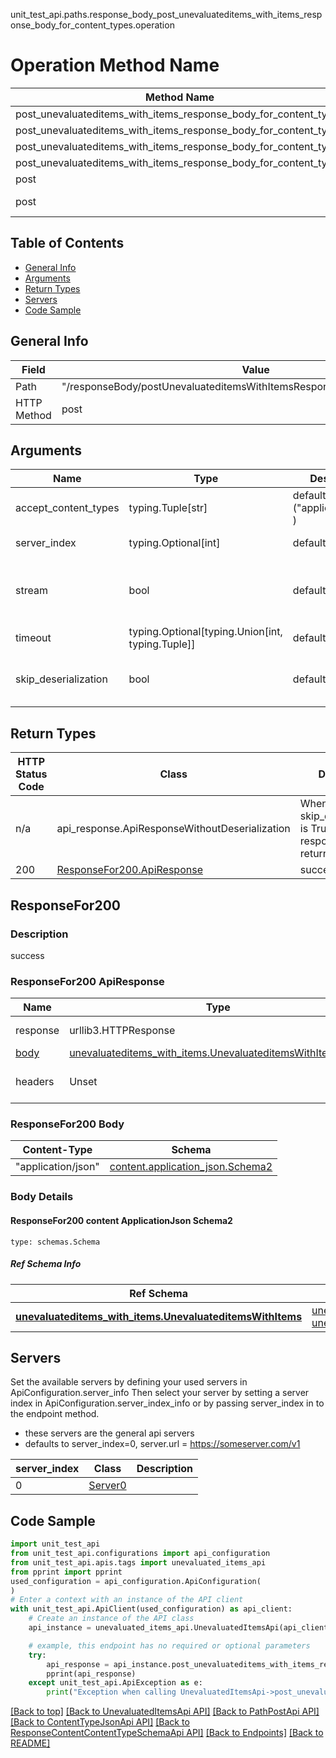 unit_test_api.paths.response_body_post_unevaluateditems_with_items_response_body_for_content_types.operation
# Operation Method Name

| Method Name | Api Class | Notes |
| ----------- | --------- | ----- |
| post_unevaluateditems_with_items_response_body_for_content_types | [UnevaluatedItemsApi](../../apis/tags/unevaluated_items_api.md) | This api is only for tag=unevaluatedItems |
| post_unevaluateditems_with_items_response_body_for_content_types | [PathPostApi](../../apis/tags/path_post_api.md) | This api is only for tag=path.post |
| post_unevaluateditems_with_items_response_body_for_content_types | [ContentTypeJsonApi](../../apis/tags/content_type_json_api.md) | This api is only for tag=contentType_json |
| post_unevaluateditems_with_items_response_body_for_content_types | [ResponseContentContentTypeSchemaApi](../../apis/tags/response_content_content_type_schema_api.md) | This api is only for tag=response.content.contentType.schema |
| post | ApiForPost | This api is only for this endpoint |
| post | ResponseBodyPostUnevaluateditemsWithItemsResponseBodyForContentTypes | This api is only for path=/responseBody/postUnevaluateditemsWithItemsResponseBodyForContentTypes |

## Table of Contents
- [General Info](#general-info)
- [Arguments](#arguments)
- [Return Types](#return-types)
- [Servers](#servers)
- [Code Sample](#code-sample)

## General Info
| Field | Value |
| ----- | ----- |
| Path | "/responseBody/postUnevaluateditemsWithItemsResponseBodyForContentTypes" |
| HTTP Method | post |

## Arguments

Name | Type | Description  | Notes
------------- | ------------- | ------------- | -------------
accept_content_types | typing.Tuple[str] | default is ("application/json", ) | Tells the server the content type(s) that are accepted by the client
server_index | typing.Optional[int] | default is None | Allows one to select a different [server](#servers). If not None, must be one of [0]
stream | bool | default is False | if True then the response.content will be streamed and loaded from a file like object. When downloading a file, set this to True to force the code to deserialize the content to a FileSchema file
timeout | typing.Optional[typing.Union[int, typing.Tuple]] | default is None | the timeout used by the rest client
skip_deserialization | bool | default is False | when True, headers and body will be unset and an instance of api_response.ApiResponseWithoutDeserialization will be returned

## Return Types

HTTP Status Code | Class | Description
------------- | ------------- | -------------
n/a | api_response.ApiResponseWithoutDeserialization | When skip_deserialization is True this response is returned
200 | [ResponseFor200.ApiResponse](#responsefor200-apiresponse) | success

## ResponseFor200

### Description
success

### ResponseFor200 ApiResponse
Name | Type | Description  | Notes
------------- | ------------- | ------------- | -------------
response | urllib3.HTTPResponse | Raw response |
[body](#responsefor200-body) | [unevaluateditems_with_items.UnevaluateditemsWithItemsTuple](../../components/schema/unevaluateditems_with_items.md#unevaluateditemswithitemstuple) |  |
headers | Unset | headers were not defined |

### ResponseFor200 Body
Content-Type | Schema
------------ | -------
"application/json" | [content.application_json.Schema2](#responsefor200-content-applicationjson-schema2)

### Body Details
#### ResponseFor200 content ApplicationJson Schema2
```
type: schemas.Schema
```

##### Ref Schema Info
Ref Schema | Input Type | Output Type
---------- | ---------- | -----------
[**unevaluateditems_with_items.UnevaluateditemsWithItems**](../../components/schema/unevaluateditems_with_items.md) | [unevaluateditems_with_items.UnevaluateditemsWithItemsTupleInput](../../components/schema/unevaluateditems_with_items.md#unevaluateditemswithitemstupleinput), [unevaluateditems_with_items.UnevaluateditemsWithItemsTuple](../../components/schema/unevaluateditems_with_items.md#unevaluateditemswithitemstuple) | [unevaluateditems_with_items.UnevaluateditemsWithItemsTuple](../../components/schema/unevaluateditems_with_items.md#unevaluateditemswithitemstuple)

## Servers

Set the available servers by defining your used servers in ApiConfiguration.server_info
Then select your server by setting a server index in ApiConfiguration.server_index_info or by
passing server_index in to the endpoint method.
- these servers are the general api servers
- defaults to server_index=0, server.url = https://someserver.com/v1

server_index | Class | Description
------------ | ----- | ------------
0 | [Server0](../../servers/server_0.md) |

## Code Sample

```python
import unit_test_api
from unit_test_api.configurations import api_configuration
from unit_test_api.apis.tags import unevaluated_items_api
from pprint import pprint
used_configuration = api_configuration.ApiConfiguration(
)
# Enter a context with an instance of the API client
with unit_test_api.ApiClient(used_configuration) as api_client:
    # Create an instance of the API class
    api_instance = unevaluated_items_api.UnevaluatedItemsApi(api_client)

    # example, this endpoint has no required or optional parameters
    try:
        api_response = api_instance.post_unevaluateditems_with_items_response_body_for_content_types()
        pprint(api_response)
    except unit_test_api.ApiException as e:
        print("Exception when calling UnevaluatedItemsApi->post_unevaluateditems_with_items_response_body_for_content_types: %s\n" % e)
```

[[Back to top]](#top)
[[Back to UnevaluatedItemsApi API]](../../apis/tags/unevaluated_items_api.md)
[[Back to PathPostApi API]](../../apis/tags/path_post_api.md)
[[Back to ContentTypeJsonApi API]](../../apis/tags/content_type_json_api.md)
[[Back to ResponseContentContentTypeSchemaApi API]](../../apis/tags/response_content_content_type_schema_api.md)
[[Back to Endpoints]](../../../README.md#Endpoints) [[Back to README]](../../../README.md)